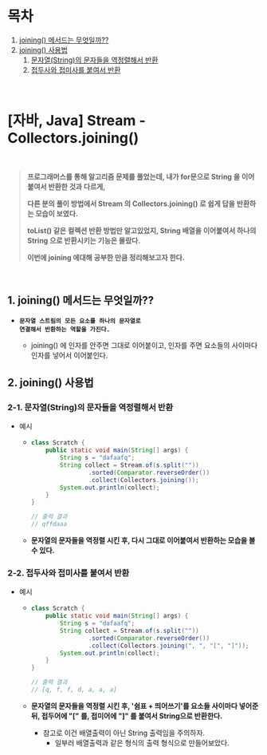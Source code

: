 # 목차

1. [joining() 메서드는 무엇일까??](#1-joining-메서드는-무엇일까) <br/>
2. [joining() 사용법](#2-joining-사용법) <br/>
    1. [문자열(String)의 문자들을 역정렬해서 반환](#2-1-문자열string의-문자들을-역정렬해서-반환) <br/>
    2. [접두사와 접미사를 붙여서 반환](#2-2-접두사와-접미사를-붙여서-반환) <br/>

<br/>

# [자바, Java] Stream - Collectors.joining()

<br/>

> **프로그래머스를 통해 알고리즘 문제를 풀었는데, 내가 for문으로 String 을 이어 붙여서 반환한 것과 다르게,**
>
> **다른 분의 풀이 방법에서 Stream 의 Collectors.joining() 로 쉽게 답을 반환하는 모습이 보였다.**
>
> **toList() 같은 컬렉션 반환 방법만 알고있었지, String 배열을 이어붙여서 하나의 String 으로 반환시키는 기능은 몰랐다.**
>
> **이번에 joining 에대해 공부한 만큼 정리해보고자 한다.**

<br/>

## 1. joining() 메서드는 무엇일까??

- <code><strong>문자열 스트림의 모든 요소를 하나의 문자열로 연결해서 반환하는 역할을 가진다.</strong></code>

  - joining() 에 인자를 안주면 그대로 이어붙이고, 인자를 주면 요소들의 사이마다 인자를 넣어서 이어붙인다.

  

## 2. joining() 사용법

### 2-1. 문자열(String)의 문자들을 역정렬해서 반환

- 예시

  - ```java
    class Scratch {
        public static void main(String[] args) {
            String s = "dafaafq";
            String collect = Stream.of(s.split(""))
                    .sorted(Comparator.reverseOrder())
                    .collect(Collectors.joining());
            System.out.println(collect);
        }
    }
    
    // 출력 결과
    // qffdaaa
    ```

  - **문자열의 문자들을 역정렬 시킨 후, 다시 그대로 이어붙여서 반환하는 모습을 볼 수 있다.**

    

### 2-2. 접두사와 접미사를 붙여서 반환

- 예시

  - ```java
    class Scratch {
        public static void main(String[] args) {
            String s = "dafaafq";
            String collect = Stream.of(s.split(""))
                    .sorted(Comparator.reverseOrder())
                    .collect(Collectors.joining(", ", "[", "]"));
            System.out.println(collect);
        }
    }
    
    // 출력 결과
    // [q, f, f, d, a, a, a]
    ```

  - **문자열의 문자들을 역정렬 시킨 후, '쉼표 + 띄어쓰기'를 요소들 사이마다 넣어준 뒤, 접두어에 "[" 를, 접미어에 "]" 를 붙여서 String으로 반환한다.**

    - 참고로 이건 배열출력이 아닌 String 출력임을 주의하자.
      - 일부러 배열출력과 같은 형식의 출력 형식으로 만들어보았다.